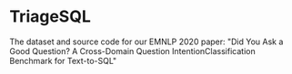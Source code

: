 # TriageSQL
The dataset and source code for our EMNLP 2020 paper: "Did You Ask a Good Question? A Cross-Domain Question IntentionClassification Benchmark for Text-to-SQL"
